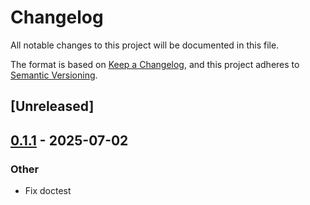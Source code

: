 # Changelog

All notable changes to this project will be documented in this file.

The format is based on [Keep a Changelog](https://keepachangelog.com/en/1.0.0/),
and this project adheres to [Semantic Versioning](https://semver.org/spec/v2.0.0.html).

## [Unreleased]

## [0.1.1](https://github.com/lexoliu/ai-types/compare/ai-types-derive-v0.1.0...ai-types-derive-v0.1.1) - 2025-07-02

### Other

- Fix doctest
